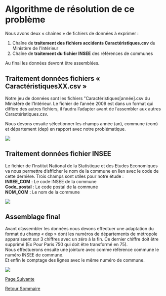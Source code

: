 # Algorithme de résolution de ce problème

Nous avons deux « chaînes » de fichiers de données à exprimer : <br>
<ol>
<li>Chaîne de<strong> traitement des fichiers accidents Caractéristiques.csv</strong> du Ministère de l'Intérieur </li>
<li>Chaîne de<strong> traitement du fichier INSEE</strong> des références de communes</li>
</ol>
Au final les données devront être assemblées.
<br>

## Traitement données fichiers « CaractéristiquesXX.csv »
Notre jeu de données sont les fichiers "Caractéristiques[année].csv du Ministère de l'Intérieur. Le fichier de l’année 2009 est dans un format qui diffère des autres fichiers, il faudra l’adapter avant de l’assembler aux autres Caractéristiques.csv.

Nous devons ensuite sélectionner les champs année (an), commune  (com) et département (dep) en rapport avec notre problématique.

![](https://user-images.githubusercontent.com/54117403/80800147-0f42ee80-8ba9-11ea-967c-56c6e1ad9a9e.PNG)
<br>
## Traitement données fichier INSEE
Le fichier de l’Institut National de la Statistique et des Etudes Economiques va nous permettre d’afficher le nom de la commune en lien avec le code de cette dernière. Trois champs sont utiles pour notre étude : <br>
<strong>INSEE_COM</strong> : Le code INSEE de la commune<br>
<strong>Code_postal</strong> : Le code postal de la commune<br>
<strong>NOM_COM</strong> : Le nom de la commune<br>

![](https://user-images.githubusercontent.com/54117403/80802354-58963c80-8baf-11ea-85b7-247a7449daf8.PNG)

## Assemblage final
Avant d’assembler les données nous devons effectuer une adaptation du format du champ « dep » dont les numéros de départements de métropole apparaissent sur 3 chiffres avec un zéro à la fin. Ce dernier chiffre doit être supprimé (Ex Pour Paris 750 qui doit être transformé en 75).<br>
Nous effectuerons ensuite une jointure avec comme référence commune le numéro INSEE de commune.<br>
Et enfin le comptage des lignes avec le même numéro de commune.<br>

![](https://user-images.githubusercontent.com/54117403/80803867-cfcdcf80-8bb3-11ea-867a-a79e69afe6cb.PNG)

[Page Suivante](https://daviddemacedo.github.io/sid_spark/codepy/)

[Retour Sommaire](https://daviddemacedo.github.io/sid_spark/)
